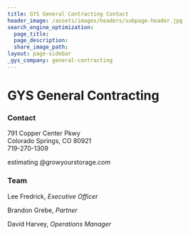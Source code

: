 ```yaml
---
title: GYS General Contracting Contact
header_image: /assets/images/headers/subpage-header.jpg
search_engine_optimization:
  page_title:
  page_description:
  share_image_path:
layout: page-sidebar
_gys_company: general-contracting
---
```


# GYS General Contracting

### Contact

791 Copper Center Pkwy<br>Colorado Springs, CO 80921<br>719-270-1309

estimating @growyourstorage.com

### Team

Lee Fredrick, *Executive Officer*

Brandon Grebe,&nbsp;*Partner*

David Harvey, *Operations Manager*

&nbsp;